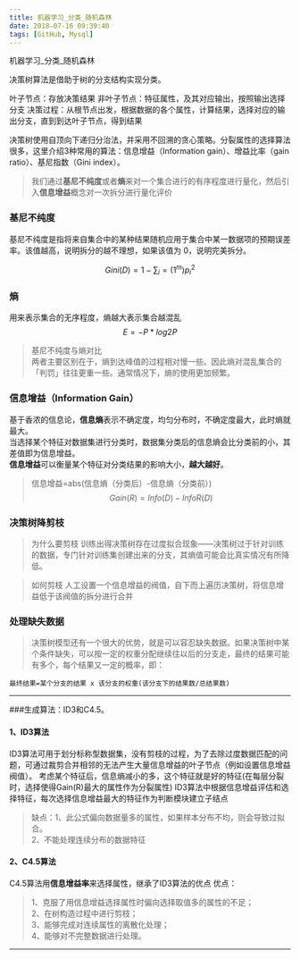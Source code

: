 ```yaml
---
title: 机器学习_分类_随机森林
date: 2018-07-16 09:39:40
tags: [GitHub, Mysql]
---
```



机器学习_分类_随机森林

<!--more-->
决策树算法是借助于树的分支结构实现分类。

叶子节点：存放决策结果
非叶子节点：特征属性，及其对应输出，按照输出选择分支
决策过程：从根节点出发，根据数据的各个属性，计算结果，选择对应的输出分支，直到到达叶子节点，得到结果


决策树使用自顶向下递归分治法，并采用不回溯的贪心策略。分裂属性的选择算法很多，这里介绍3种常用的算法：信息增益（Information gain）、增益比率（gain ratio）、基尼指数（Gini index）。<br>
>我们通过**基尼不纯度**或者**熵**来对一个集合进行的有序程度进行量化，然后引入**信息增益**概念对一次拆分进行量化评价

### 基尼不纯度
基尼不纯度是指将来自集合中的某种结果随机应用于集合中某一数据项的预期误差率。该值越高，说明拆分的越不理想，如果该值为 0，说明完美拆分。

$$ Gini(D)=1−∑_i=(1^m)p_i^2 $$

### 熵
用来表示集合的无序程度，熵越大表示集合越混乱<br>
$$E = -P * log2P $$

>基尼不纯度与熵对比<br>
两者主要区别在于，熵到达峰值的过程相对慢一些。因此熵对混乱集合的「判罚」往往更重一些。通常情况下，熵的使用更加频繁。

### 信息增益（Information Gain） 
基于香浓的信息论，**信息熵**表示不确定度，均匀分布时，不确定度最大，此时熵就最大。<br>当选择某个特征对数据集进行分类时，数据集分类后的信息熵会比分类前的小，其差值即为信息增益。<br>**信息增益**可以衡量某个特征对分类结果的影响大小，**越大越好**。
>信息增益=abs(信息熵（分类后）-信息熵（分类前）)
$$ Gain(R)=Info(D)−InfoR(D) $$

### 决策树降剪枝

>为什么要剪枝
训练出得决策树存在过度拟合现象——决策树过于针对训练的数据，专门针对训练集创建出来的分支，其熵值可能会比真实情况有所降低。

>如何剪枝
人工设置一个信息增益的阀值，自下而上遍历决策树，将信息增益低于该阀值的拆分进行合并

### 处理缺失数据
>决策树模型还有一个很大的优势，就是可以容忍缺失数据。如果决策树中某个条件缺失，可以按一定的权重分配继续往以后的分支走，最终的结果可能有多个，每个结果又一定的概率，即：
```
最终结果=某个分支的结果 x 该分支的权重(该分支下的结果数/总结果数)
```

---

###生成算法：ID3和C4.5。
#### 1、ID3算法
ID3算法可用于划分标称型数据集，没有剪枝的过程，为了去除过度数据匹配的问题，可通过裁剪合并相邻的无法产生大量信息增益的叶子节点（例如设置信息增益阀值）。
考虑某个特征后，信息熵减小的多，这个特征就是好的特征(在每层分裂时，选择使得Gain(R)最大的属性作为分裂属性)
ID3算法中根据信息增益评估和选择特征，每次选择信息增益最大的特征作为判断模块建立子结点
>缺点：1、此公式偏向数据量多的属性，如果样本分布不均，则会导致过拟合。<br>2、不能处理连续分布的数据特征

#### 2、C4.5算法
C4.5算法用**信息增益率**来选择属性，继承了ID3算法的优点
优点：
>1、克服了用信息增益选择属性时偏向选择取值多的属性的不足；<br>2、在树构造过程中进行剪枝；<br>3、能够完成对连续属性的离散化处理；<br >4、能够对不完整数据进行处理。
---

